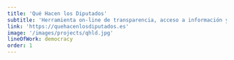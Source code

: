 ```yaml
---
title: 'Qué Hacen los Diputados'
subtitle: 'Herramienta on-line de transparencia, acceso a información y rendición de cuentas centrada en el seguimiento de la actividad parlamentaria española'
link: 'https://quehacenlosdiputados.es'
image: '/images/projects/qhld.jpg'
lineOfWork: democracy
order: 1
---
```

